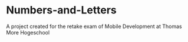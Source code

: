 # Numbers-and-Letters
A project created for the retake exam of Mobile Development at Thomas More Hogeschool
